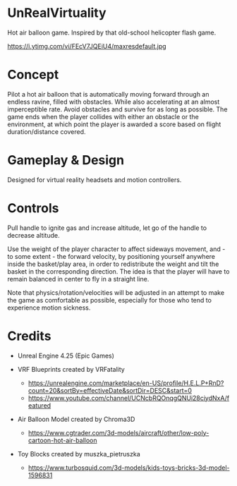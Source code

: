# UnRealVirtuality
Hot air balloon game. Inspired by that old-school helicopter flash game.

https://i.ytimg.com/vi/FEcV7JQEiU4/maxresdefault.jpg

# Concept 
Pilot a hot air balloon that is automatically moving forward through an endless ravine, filled with obstacles. While also accelerating at an almost imperceptible rate. 
Avoid obstacles and survive for as long as possible. The game ends when the player collides with either an obstacle or the environment, at which point the player is awarded a score based on flight duration/distance covered. 

# Gameplay & Design
Designed for virtual reality headsets and motion controllers. 

# Controls
Pull handle to ignite gas and increase altitude, let go of the handle to decrease altitude. 

Use the weight of the player character to affect sideways movement, and - to some extent - the forward velocity,  by positioning yourself anywhere inside the  basket/play area, in order to redistribute the weight and tilt the basket in the corresponding direction. The idea is that the player will have to remain balanced in center to fly in a straight line.

Note that physics/rotation/velocities will be adjusted in an attempt to make the game as comfortable as possible, especially for those who tend to experience motion sickness. 

# Credits

- Unreal Engine 4.25 (Epic Games)

- VRF Blueprints created by VRFatality
  - https://unrealengine.com/marketplace/en-US/profile/H.E.L.P+RnD?count=20&sortBy=effectiveDate&sortDir=DESC&start=0
  - https://www.youtube.com/channel/UCNcbRQOnqgQNUi28ciydNxA/featured
    
- Air Balloon Model created by Chroma3D
  - https://www.cgtrader.com/3d-models/aircraft/other/low-poly-cartoon-hot-air-balloon

- Toy Blocks created by muszka_pietruszka
  - https://www.turbosquid.com/3d-models/kids-toys-bricks-3d-model-1596831




